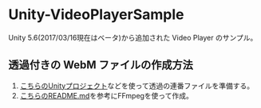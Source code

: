 # Unity-VideoPlayerSample
Unity 5.6(2017/03/16現在はベータ)から追加された Video Player のサンプル。

## 透過付きの WebM ファイルの作成方法
1. [こちらのUnityプロジェクト](https://github.com/nakamura001/Unity-ScreenRecorder)などを使って透過の連番ファイルを準備する。
2. [こちらのREADME.md](https://github.com/nakamura001/WebMAlphaSample)を参考にFFmpegを使って作成。
